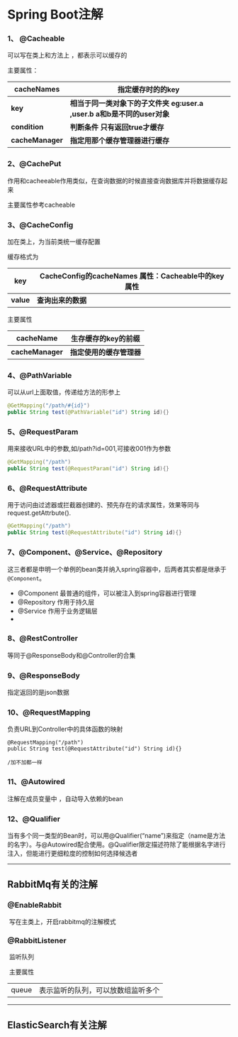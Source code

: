 # Spring Boot注解

### 1、 @Cacheable 

可以写在类上和方法上 ，都表示可以缓存的 

主要属性：

| **cacheNames**   | **指定缓存时的的key**                                        |
| ---------------- | ------------------------------------------------------------ |
| **key**          | **相当于同一类对象下的子文件夹 eg:user.a ,user.b a和b是不同的user对象** |
| **condition**    | **判断条件 只有返回true才缓存**                              |
| **cacheManager** | **指定用那个缓存管理器进行缓存**                             |

### 2、@CachePut

作用和cacheeable作用类似，在查询数据的时候直接查询数据库并将数据缓存起来

主要属性参考cacheable

### 3、@CacheConfig

加在类上，为当前类统一缓存配置

缓存格式为  

| **key**   | **CacheConfig的cacheNames 属性：Cacheable中的key属性** |
| --------- | ------------------------------------------------------ |
| **value** | **查询出来的数据**                                     |

主要属性

| **cacheName**    | **生存缓存的key的前缀**  |
| ---------------- | ------------------------ |
| **cacheManager** | **指定使用的缓存管理器** |





### 4、@PathVariable

可以从url上面取值，传递给方法的形参上

```java
@GetMapping("/path/#{id}")
public String test(@PathVariable("id") String id){}
```

### 5、@RequestParam

用来接收URL中的参数,如/path?id=001,可接收001作为参数

```java
@GetMapping("/path")
public String test(@RequestParam("id") String id){}
```

### 6、@RequestAttribute

用于访问由过滤器或拦截器创建的、预先存在的请求属性，效果等同与request.getAttrbute().

```java
@GetMapping("/path")
public String test(@RequestAttribute("id") String id){}
```

### 7、@Component、@Service、@Repository

这三者都是申明一个单例的bean类并纳入spring容器中，后两者其实都是继承于`@Component`。

- @Component 最普通的组件，可以被注入到spring容器进行管理
- @Repository 作用于持久层
- @Service 作用于业务逻辑层
- 

### 8、@RestController

等同于@ResponseBody和@Controller的合集

### 9、@ResponseBody

指定返回的是json数据

### 10、@RequestMapping

负责URL到Controller中的具体函数的映射

```
@RequestMapping("/path")
public String test(@RequestAttribute("id") String id){}

/加不加都一样
```

### 11、@Autowired

注解在成员变量中 ，自动导入依赖的bean

### 12、@Qualifier

当有多个同一类型的Bean时，可以用@Qualifier(“name”)来指定（name是方法的名字）。与@Autowired配合使用。@Qualifier限定描述符除了能根据名字进行注入，但能进行更细粒度的控制如何选择候选者

------



## RabbitMq有关的注解

### @EnableRabbit

​	写在主类上，开启rabbitmq的注解模式

### @RabbitListener

​	监听队列

​	主要属性

|       |                                    |
| ----- | ---------------------------------- |
| queue | 表示监听的队列，可以放数组监听多个 |



------

## ElasticSearch有关注解



